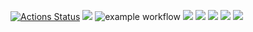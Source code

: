 [![Actions Status](https://github.com/nikisysoev/java-project-lvl1/workflows/hexlet-check/badge.svg)](https://github.com/nikisysoev/java-project-lvl1/actions)
<a href="https://codeclimate.com/github/nikisysoev/java-project-lvl1/maintainability"><img src="https://api.codeclimate.com/v1/badges/d6545c9517a5f248235a/maintainability" /></a>
![example workflow](https://github.com/nikisysoev/java-project-lvl1/actions/workflows/gradle.yml/badge.svg)
<a href="https://asciinema.org/a/457242" target="_blank"><img src="https://asciinema.org/a/457242.svg" /></a>
<a href="https://asciinema.org/a/458195" target="_blank"><img src="https://asciinema.org/a/458195.svg" /></a>
<a href="https://asciinema.org/a/458204" target="_blank"><img src="https://asciinema.org/a/458204.svg" /></a>
<a href="https://asciinema.org/a/458391" target="_blank"><img src="https://asciinema.org/a/458391.svg" /></a>
<a href="https://asciinema.org/a/458547" target="_blank"><img src="https://asciinema.org/a/458547.svg" /></a>